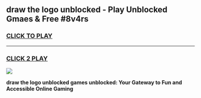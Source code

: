 
## draw the logo unblocked - Play Unblocked Gmaes & Free #8v4rs
<h3>
<a href="https://news.freeplayer.one?title=draw_the_logo_unblocked&ref=26F">CLICK TO PLAY</a></h3>
<hr>

<h3>
<a href="https://news.freeplayer.one?title=draw_the_logo_unblocked&ref=26F">CLICK 2 PLAY</a>
  
</h3>

<a href="https://news.freeplayer.one?title=draw_the_logo_unblocked&ref=26F/"><img src="https://clearcache.store/games.png"></a>


**draw the logo unblocked games unblocked: Your Gateway to Fun and Accessible Online Gaming**

